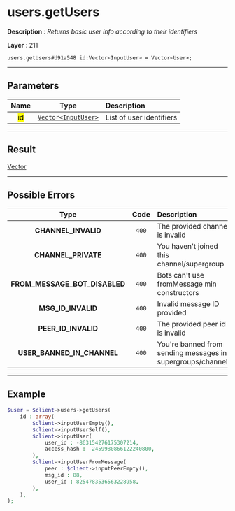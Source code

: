# users.getUsers

**Description** : *Returns basic user info according to their identifiers*

**Layer** : 211

```tl
users.getUsers#d91a548 id:Vector<InputUser> = Vector<User>;
```

---

## Parameters

| Name | Type | Description |
| :---: | :---: | :--- |
| <mark>id</mark> | [`Vector<InputUser>`](type/InputUser) | List of user identifiers |

---

## Result

[Vector<User>](type/User)

---

## Possible Errors

| Type | Code | Description |
| :---: | :---: | :--- |
| **CHANNEL_INVALID** | `400` | The provided channel is invalid |
| **CHANNEL_PRIVATE** | `400` | You haven't joined this channel/supergroup |
| **FROM_MESSAGE_BOT_DISABLED** | `400` | Bots can't use fromMessage min constructors |
| **MSG_ID_INVALID** | `400` | Invalid message ID provided |
| **PEER_ID_INVALID** | `400` | The provided peer id is invalid |
| **USER_BANNED_IN_CHANNEL** | `400` | You're banned from sending messages in supergroups/channels |

---

## Example

```php
$user = $client->users->getUsers(
	id : array(
		$client->inputUserEmpty(),
		$client->inputUserSelf(),
		$client->inputUser(
			user_id : -863154276175307214,
			access_hash : -2459980866122240800,
		),
		$client->inputUserFromMessage(
			peer : $client->inputPeerEmpty(),
			msg_id : 88,
			user_id : 8254783536563228958,
		),
	),
);
```